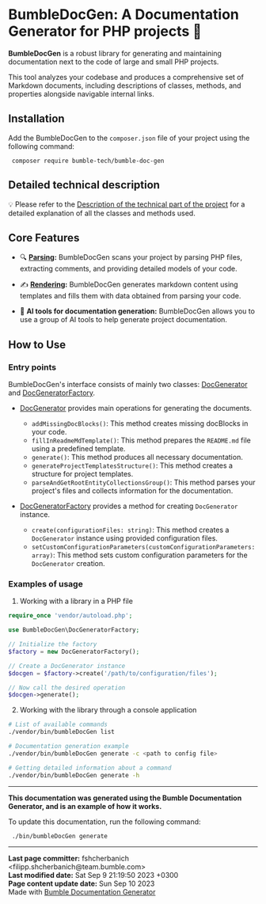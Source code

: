 <embed> <h1>BumbleDocGen: A Documentation Generator for PHP projects 🐝</h1> </embed>

<b>BumbleDocGen</b> is a robust library for generating and maintaining documentation next to the code of large and small PHP projects.

This tool analyzes your codebase and produces a comprehensive set of Markdown documents, including descriptions of classes, methods, and properties alongside navigable internal links.

<embed> <h2>Installation</h2> </embed>

Add the BumbleDocGen to the `composer.json` file of your project using the following command:

```console
 composer require bumble-tech/bumble-doc-gen
```


<embed> <h2>Detailed technical description</h2> </embed>

💡 Please refer to the <a href="/docs/tech/readme.md">Description of the technical part of the project</a> for a detailed explanation of all the classes and methods used.

<embed> <h2>Core Features</h2> </embed>

- 🔍 <b><a href="/docs/tech/2.parser/readme.md">Parsing</a>:</b>
  BumbleDocGen scans your project by parsing PHP files, extracting comments, and providing detailed models of your code.

- ✍️ <b><a href="/docs/tech/3.renderer/readme.md">Rendering</a>:</b>
  BumbleDocGen generates markdown content using templates and fills them with data obtained from parsing your code.

- 🧠 <b>AI tools for documentation generation:</b>
  BumbleDocGen allows you to use a group of AI tools to help generate project documentation.

<embed> <h2>How to Use</h2> </embed>

<embed> <h3>Entry points</h3> </embed>

BumbleDocGen's interface consists of mainly two classes: <a href="/docs/classes/DocGenerator.md">DocGenerator</a> and <a href="/docs/classes/DocGeneratorFactory.md">DocGeneratorFactory</a>.

- <a href="/docs/classes/DocGenerator.md">DocGenerator</a> provides main operations for generating the documents.

  - `addMissingDocBlocks()`: This method creates missing docBlocks in your code.
  - `fillInReadmeMdTemplate()`: This method prepares the `README.md` file using a predefined template.
  - `generate()`: This method produces all necessary documentation.
  - `generateProjectTemplatesStructure()`: This method creates a structure for project templates.
  - `parseAndGetRootEntityCollectionsGroup()`: This method parses your project's files and collects information for the documentation.

- <a href="/docs/classes/DocGeneratorFactory.md">DocGeneratorFactory</a> provides a method for creating `DocGenerator` instance.

  - `create(configurationFiles: string)`: This method creates a `DocGenerator` instance using provided configuration files.
  - `setCustomConfigurationParameters(customConfigurationParameters: array)`: This method sets custom configuration parameters for the `DocGenerator` creation.

<embed> <h3>Examples of usage</h3> </embed>

1) Working with a library in a PHP file

```php
require_once 'vendor/autoload.php';

use BumbleDocGen\DocGeneratorFactory;

// Initialize the factory
$factory = new DocGeneratorFactory();

// Create a DocGenerator instance
$docgen = $factory->create('/path/to/configuration/files');

// Now call the desired operation
$docgen->generate();
```

2) Working with the library through a console application

```bash
# List of available commands
./vendor/bin/bumbleDocGen list

# Documentation generation example
./vendor/bin/bumbleDocGen generate -c <path to config file>

# Getting detailed information about a command
./vendor/bin/bumbleDocGen generate -h
```

------------------

**This documentation was generated using the Bumble Documentation Generator, and is an example of how it works.**

To update this documentation, run the following command:

```console
 ./bin/bumbleDocGen generate
```



<div id='page_committer_info'>
<hr>
<b>Last page committer:</b> fshcherbanich &lt;filipp.shcherbanich@team.bumble.com&gt;<br><b>Last modified date:</b>   Sat Sep 9 21:19:50 2023 +0300<br><b>Page content update date:</b> Sun Sep 10 2023<br>Made with <a href='https://github.com/bumble-tech/bumble-doc-gen/blob/master/docs/readme.md'>Bumble Documentation Generator</div>